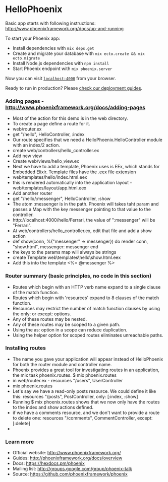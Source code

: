 # HelloPhoenix

Basic app starts with following instructions:
http://www.phoenixframework.org/docs/up-and-running

To start your Phoenix app:

  * Install dependencies with `mix deps.get`
  * Create and migrate your database with `mix ecto.create && mix ecto.migrate`
  * Install Node.js dependencies with `npm install`
  * Start Phoenix endpoint with `mix phoenix.server`

Now you can visit [`localhost:4000`](http://localhost:4000) from your browser.

Ready to run in production? Please [check our deployment guides](http://www.phoenixframework.org/docs/deployment).

### Adding pages - http://www.phoenixframework.org/docs/adding-pages
* Most of the action for this demo is in the web directory.
* To create a page define a route for it.
* web/router.ex
* get "/hello", HelloController, :index
* Our route specifies that we need a HelloPhoenix.HelloController module with an index/2 action.
* create web/controllers/hello_controller.ex
* Add new view
* Create web/views/hello_view.ex
* Next we have to add a template, Phoenix uses is EEx, which stands for Embedded Elixir. Template files have the .eex file extension
* web/templates/hello/index.html.eex
* this is rendered automatically into the application layout - web/templates/layout/app.html.eex
* Add another router
* get "/hello/:messenger", HelloController, :show
* The atom :messenger is in the path. Phoenix will takes taht param and passes a Map with the key messenger pointing to that value to the controller.
* http://localhost:4000/hello/Ferrari, the value of ":messenger" will be "Ferrari".
* At web/controllers/hello_controller.ex, edit that file and add a show action
* def show(conn, %{"messenger" => messenger}) do  render conn, "show.html", messenger: messenger end
* the keys to the params map will always be strings
* create Template web\templates\hello\show.html.eex
* Add this into the template <%= @messenger %>

### Router summary (basic principles, no code in this section)

* Routes which begin with an HTTP verb name expand to a single clause of the match function.
* Routes which begin with 'resources' expand to 8 clauses of the match function.
* Resources may restrict the number of match function clauses by using the only: or except: options.
* Any of these routes may be nested.
* Any of these routes may be scoped to a given path.
* Using the as: option in a scope can reduce duplication.
* Using the helper option for scoped routes eliminates unreachable paths.

### Installing routes

* The name you gave your application will appear instead of HelloPhoenix for both the router module and controller name.
* Phoenix provides a great tool for investigating routes in an application, the mix task phoenix.routes. $ mix phoenix.routes
* in web/router.ex  - resources "/users", UserController
* mix phoenix.routes
* Let's say we have a read-only posts resource. We could define it like this: resources "/posts", PostController, only: [:index, :show]
* Running $ mix phoenix.routes shows that we now only have the routes to the index and show actions defined.
* if we have a comments resource, and we don't want to provide a route to delete one: resources "/comments", CommentController, except: [:delete]
* 


### Learn more

  * Official website: http://www.phoenixframework.org/
  * Guides: http://phoenixframework.org/docs/overview
  * Docs: https://hexdocs.pm/phoenix
  * Mailing list: http://groups.google.com/group/phoenix-talk
  * Source: https://github.com/phoenixframework/phoenix
